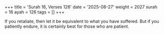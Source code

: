 +++
title = 'Surah 16, Verses 126'
date = '2025-08-27'
weight = 2027
surah = 16
ayah = 126
tags = []
+++

If you retaliate, then let it be equivalent to what you have suffered. But if you patiently endure, it is certainly best for those who are patient.